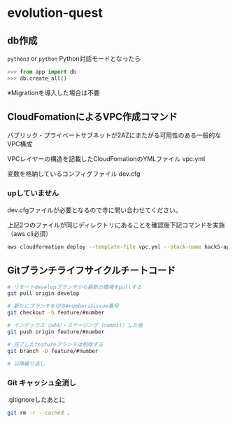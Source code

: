 # evolution-quest

## db作成
`python3` or `python`
Python対話モードとなったら
```python
>>> from app import db
>>> db.create_all()
```

※Migrationを導入した場合は不要

## CloudFomationによるVPC作成コマンド
パブリック・プライベートサブネットが2AZにまたがる可用性のある一般的なVPC構成

VPCレイヤーの構造を記載したCloudFomationのYMLファイル
vpc.yml

変数を格納しているコンフィグファイル
dev.cfg

### upしていません
dev.cfgファイルが必要となるので寺に問い合わせてください。

上記2つのファイルが同じディレクトリにあることを確認後下記コマンドを実施（aws cli必須）

```bash
aws cloudformation deploy --template-file vpc.yml --stack-name hack5-app --parameter-overrides $(cat dev.cfg) --capabilities CAPABILITY_NAMED_IAM --no-execute-changeset
```

## Gitブランチライフサイクルチートコード

```bash
# リモートdevelopブランチから最新の環境をpullする
git pull origin develop

# 新たにブランチを切る#numberはissue番号
git checkout -b feature/#number

# インデックス（add）・ステージング（commit）した後
git push origin feature/#number

# 完了したfeatureブランチは削除する
git branch -D feature/#number

# 以降繰り返し
```

### Git キャッシュ全消し
.gitignoreしたあとに

```bash
git rm -r --cached .
```
